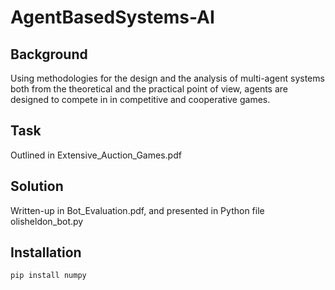 # AgentBasedSystems-AI

## Background

Using methodologies for the design and the analysis of multi-agent systems both from the theoretical and the practical point of view, agents are designed to compete in in competitive and cooperative games. 

## Task

Outlined in Extensive_Auction_Games.pdf

## Solution

Written-up in Bot_Evaluation.pdf, and presented in Python file olisheldon_bot.py

## Installation

```bash
pip install numpy
```
